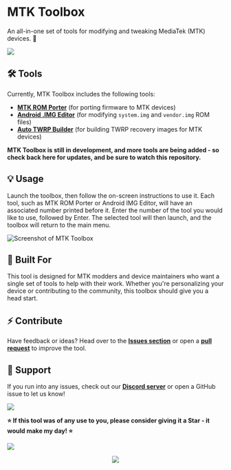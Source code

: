 # MTK Toolbox

An all-in-one set of tools for modifying and tweaking MediaTek (MTK) devices. 🧰

[<img src="https://github.com/user-attachments/assets/9fdc99bb-dd90-4572-ad78-e824e6e7c64b">](https://discord.gg/3zbfaTNN7V)

## 🛠️ Tools

Currently, MTK Toolbox includes the following tools:

- **[MTK ROM Porter](https://github.com/NoahDomingues/MTK-ROM-Porter)** (for porting firmware to MTK devices)
- **[Android .IMG Editor](https://github.com/NoahDomingues/Android-IMG-Editor)** (for modifying `system.img` and `vendor.img` ROM files)
- **[Auto TWRP Builder](https://github.com/NoahDomingues/Auto-TWRP-Builder)** (for building TWRP recovery images for MTK devices)

**MTK Toolbox is still in development, and more tools are being added - so check back here for updates, and be sure to watch this repository.**

## 💡 Usage

Launch the toolbox, then follow the on-screen instructions to use it. Each tool, such as MTK ROM Porter or Android IMG Editor, will have an associated number printed before it. Enter the number of the tool you would like to use, followed by Enter. The selected tool will then launch, and the toolbox will return to the main menu.

![Screenshot of MTK Toolbox](https://github.com/user-attachments/assets/0881d08f-857b-464f-b869-c3df2bc28e73)

## 🧪 Built For

This tool is designed for MTK modders and device maintainers who want a single set of tools to help with their work. Whether you're personalizing your device or contributing to the community, this toolbox should give you a head start.

##  ⚡ Contribute

Have feedback or ideas?  Head over to the **[Issues section](https://github.com/NoahDomingues/MTK-Toolbox/issues)** or open a **[pull request](https://github.com/NoahDomingues/MTK-Toolbox/pulls)** to improve the tool.

## 🤝 Support

If you run into any issues, check out our **[Discord server](https://discord.gg/3zbfaTNN7V)** or open a GitHub issue to let us know!

[<img src="https://github.com/user-attachments/assets/f61046f5-1dc5-4b0c-87f8-4a94d6cbac96">](https://discord.gg/3zbfaTNN7V)

**⭐ If this tool was of any use to you, please consider giving it a Star - it would make my day! ⭐**

[<img src="https://img.shields.io/badge/Discord-%235865F2.svg?style=for-the-badge&logo=discord&logoColor=white">](https://discord.gg/3zbfaTNN7V)


<div align="center">
  <img src="https://capsule-render.vercel.app/api?type=waving&color=gradient&height=100&section=footer" />
</div>
